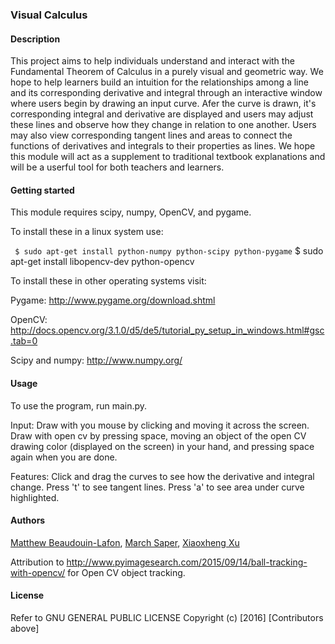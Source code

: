### Visual Calculus

#### Description
This project aims to help individuals understand and interact with the Fundamental Theorem of Calculus in a purely visual and geometric way. We hope to help learners build an intuition for the relationships among a line and its corresponding derivative and integral through an interactive window where users begin by drawing an input curve. Afer the curve is drawn, it's corresponding integral and derivative are displayed and users may adjust these lines and observe how they change in relation to one another. Users may also view corresponding tangent lines and areas to connect the functions of derivatives and integrals to their properties as lines. We hope this module will act as a supplement to traditional textbook explanations and will be a userful tool for both teachers and learners.

#### Getting started
This module requires scipy, numpy, OpenCV, and pygame. 

To install these in a linux system use:

 ` $ sudo apt-get install python-numpy python-scipy python-pygame`
   $ sudo apt-get install libopencv-dev python-opencv

To install these in other operating systems visit:

Pygame:
http://www.pygame.org/download.shtml

OpenCV:
http://docs.opencv.org/3.1.0/d5/de5/tutorial_py_setup_in_windows.html#gsc.tab=0

Scipy and numpy:
http://www.numpy.org/

#### Usage
To use the program, run main.py.

Input:
Draw with you mouse by clicking and moving it across the screen. 
Draw with open cv by pressing space, moving an object of the open CV drawing color (displayed on the screen) in your hand, and pressing space again when you are done. 

Features:
Click and drag the curves to see how the derivative and integral change. 
Press 't' to see tangent lines. 
Press 'a' to see area under curve highlighted.

#### Authors
[Matthew Beaudouin-Lafon](https://github.com/MatthewBeaudouinLafon), [March Saper](https://github.com/mesrumpled), [Xiaoxheng Xu](https://github.com/xiaozhengxu) 

Attribution to http://www.pyimagesearch.com/2015/09/14/ball-tracking-with-opencv/ for Open CV object tracking.

#### License
Refer to  GNU GENERAL PUBLIC LICENSE
Copyright (c) [2016] [Contributors above]
